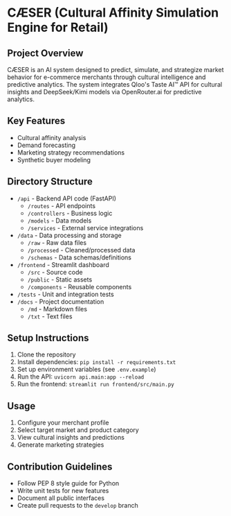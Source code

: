 # CÆSER (Cultural Affinity Simulation Engine for Retail)

## Project Overview
CÆSER is an AI system designed to predict, simulate, and strategize market behavior for e-commerce merchants through cultural intelligence and predictive analytics. The system integrates Qloo's Taste AI™ API for cultural insights and DeepSeek/Kimi models via OpenRouter.ai for predictive analytics.

## Key Features
- Cultural affinity analysis
- Demand forecasting
- Marketing strategy recommendations
- Synthetic buyer modeling

## Directory Structure
- `/api` - Backend API code (FastAPI)
  - `/routes` - API endpoints
  - `/controllers` - Business logic
  - `/models` - Data models
  - `/services` - External service integrations
- `/data` - Data processing and storage
  - `/raw` - Raw data files
  - `/processed` - Cleaned/processed data
  - `/schemas` - Data schemas/definitions
- `/frontend` - Streamlit dashboard
  - `/src` - Source code
  - `/public` - Static assets
  - `/components` - Reusable components
- `/tests` - Unit and integration tests
- `/docs` - Project documentation
  - `/md` - Markdown files
  - `/txt` - Text files

## Setup Instructions
1. Clone the repository
2. Install dependencies: `pip install -r requirements.txt`
3. Set up environment variables (see `.env.example`)
4. Run the API: `uvicorn api.main:app --reload`
5. Run the frontend: `streamlit run frontend/src/main.py`

## Usage
1. Configure your merchant profile
2. Select target market and product category
3. View cultural insights and predictions
4. Generate marketing strategies

## Contribution Guidelines
- Follow PEP 8 style guide for Python
- Write unit tests for new features
- Document all public interfaces
- Create pull requests to the `develop` branch